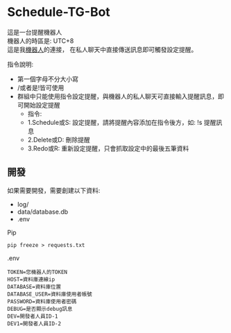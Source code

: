 # Schedule-TG-Bot

這是一台提醒機器人  
機器人的時區是: UTC+8  
這是我[機器人](https://t.me/EZMider_bot)的連接，
在私人聊天中直接傳送訊息即可觸發設定提醒。

指令說明: 
- 第一個字母不分大小寫
- /或者是!皆可使用
- 群組中只能使用指令設定提醒，與機器人的私人聊天可直接輸入提醒訊息，即可開始設定提醒
  - 指令:
  - 1.Schedule或S: 設定提醒，請將提醒內容添加在指令後方，如: !s 提醒訊息
  - 2.Delete或D: 刪除提醒
  - 3.Redo或R: 重新設定提醒，只會抓取設定中的最後五筆資料

## 開發

如果需要開發，需要創建以下資料:

- log/
- data/database.db
- .env

Pip
```
pip freeze > requests.txt
```

.env
```dotenv
TOKEN=您機器人的TOKEN
HOST=資料庫連線ip
DATABASE=資料庫位置
DATABASE_USER=資料庫使用者帳號
PASSWORD=資料庫使用者密碼
DEBUG=是否顯示debug訊息
DEV=開發者人員ID-1
DEV1=開發者人員ID-2
```
